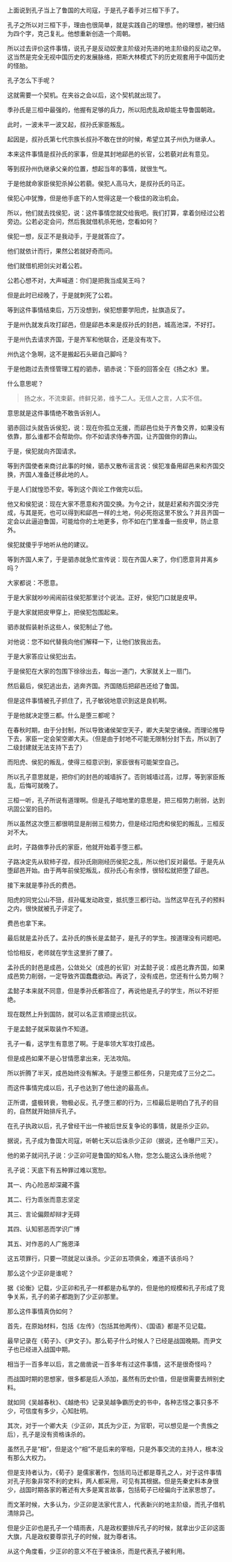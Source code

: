 <p>上面说到孔子当上了鲁国的大司寇，于是孔子着手对三桓下手了。</p><p>孔子之所以对三桓下手，理由也很简单，就是实践自己的理想。他的理想，被归结为四个字，克己复礼。他想重新创造一个周朝。</p><p>所以过去评价这件事情，说孔子是反动奴隶主阶级对先进的地主阶级的反动之举。这当然是完全无视中国历史的发展脉络，把斯大林模式下的历史观套用于中国历史的怪胎。</p><p>孔子怎么下手呢？</p><p>这就需要一个契机。在夹谷之会以后，这个契机就出现了。</p><p>季孙氏是三桓中最强的，他握有足够的兵力，所以阳虎乱政却能主导鲁国朝政。</p><p>此时，一波未平一波又起，叔孙氏家臣叛乱。</p><p>起因是，叔孙氏第七代宗族长叔孙不敢在世的时候，希望立其子州仇为继承人。</p><p>本来这件事情是叔孙氏的家事，但是其封地郈邑的长官，公若藐对此有意见。</p><p>等到叔孙州仇继承父亲的位置，想起当年的事情，就很生气。</p><p>于是他就命家臣侯犯杀掉公若藐。侯犯人高马大，是叔孙氏的马正。</p><p>侯犯心中犹豫，但是他手底下的人觉得这是一个极佳的政治机会。</p><p>所以，他们就去找侯犯，说：这件事情您就交给我吧。我们打算，拿着剑经过公若旁边。公若必定会问，然后我就借机杀死他，您看如何？</p><p>侯犯一想，反正不是我动手，于是就答应了。</p><p>他们就依计而行，果然公若就好奇而问。</p><p>他们就借机把剑尖对着公若。</p><p>公若心想不对，大声喊道：你们是把我当成吴王吗？</p><p>但是此时已经晚了，于是就刺死了公若。</p><p>等到这件事情结束后，万万没想到，侯犯想要学阳虎，扯旗造反了。</p><p>于是州仇就发兵攻打郈邑，但是郈邑本来是叔孙氏的封邑，城高池深，不好打。</p><p>于是州仇去请求齐国，于是齐军和他联合，还是没有攻下。</p><p>州仇这个急啊，这不是搬起石头砸自己脚吗？</p><p>于是他跑过去责怪管理工程的驷赤，驷赤说：下臣的回答全在《扬之水》里。</p><p>什么意思呢？</p><blockquote>扬之水，不流束薪。终鲜兄弟，维予二人。无信人之言，人实不信。</blockquote><p>意思就是这件事情绝不敢告诉别人。</p><p>驷赤回过头就告诉侯犯，说：现在你孤立无援，而郈邑位处于齐鲁交界，如果没有依靠，那么谁都不会帮助你。你不如请求侍奉齐国，让齐国做你的靠山。</p><p>于是，侯犯就向齐国请求。</p><p>等到齐国使者来商讨此事的时候，驷赤又散布谣言说：侯犯准备用郈邑来和齐国交换，齐国人准备迁移此地的人。</p><p>于是人们就惶恐不安。等到这个舆论工作做完以后。</p><p>他又和侯犯说：现在大家不愿意和齐国交换。为今之计，就是赶紧和齐国交涉完成，与其是死，也可以得到和郈邑一样的土地，何必死抱这里不放么？并且齐国一定会以此逼迫鲁国，可能给你的土地更多，你不如在门里准备一些皮甲，防止意外。</p><p>侯犯就傻乎乎地听从他的建议。</p><p>等到齐国人来了，于是驷赤就急忙宣传说：现在齐国人来了，你们愿意背井离乡吗？</p><p>大家都说：不愿意。</p><p>于是大家就吵吵闹闹前往侯犯那里讨个说法。正好，侯犯门口就是皮甲。</p><p>于是大家就把皮甲穿上，把侯犯包围起来。</p><p>驷赤就假装射杀这些人，侯犯制止了他。</p><p>对他说：您不如代替我向他们解释一下，让他们放我出去。</p><p>于是大家答应让侯犯出去。</p><p>于是侯犯在大家的包围下徐徐出去，每出一道门，大家就关上一扇门。</p><p>然后最后，侯犯逃出去，逃奔齐国。齐国随后把郈邑还给了鲁国。</p><p>但是这件事情被孔子抓住了，孔子敏锐地意识到这是良机啊。</p><p>于是他就决定堕三都。什么是堕三都呢？</p><p>在春秋时期，由于分封制，所以导致诸侯架空天子，卿大夫架空诸侯。而理论推导下去，家臣一定会架空卿大夫。（但是由于封地不可能无限制分封下去，所以到了二级封建就无法支持下去了）</p><p>而阳虎、侯犯的叛乱，使得三桓意识到，家臣很有可能架空自己。</p><p>所以孔子意思就是，把你们的封邑的城墙拆了。否则城墙过高，过厚，等到家臣叛乱，后悔可就晚了。</p><p>三桓一听，孔子所说有道理啊。但是孔子暗地里的意思是，把三桓势力削弱，达到巩固公室的目的。</p><p>所以虽然这次堕三都很明显是削弱三桓势力，但是经过阳虎和侯犯的叛乱，三桓反对不大。</p><p>此时，子路做季孙氏的家臣，他就开始着手堕三都。</p><p>子路决定先从软柿子捏，叔孙氏刚刚经历侯犯之乱，所以他们反对最低。于是先从堕郈邑开始。由于两年前侯犯叛乱，叔孙氏心有余悸，很轻松就把堕了郈邑。</p><p>接下来就是季孙氏的费邑。</p><p>阳虎的同党公山不狃，叔孙辄发动政变，抵抗堕三都行动。当然这早在孔子的预料之内，很快就被孔子评定了。</p><p>费邑也拿下来。</p><p>最后就是孟孙氏了。孟孙氏的族长是孟懿子，是孔子的学生。按道理没有问题吧。</p><p>恰恰相反，老师就在学生这里折了腰了。</p><p>孟孙氏的封邑是成邑，公敛处父（成邑的长官）对孟懿子说：成邑北靠齐国，如果成邑势力削弱，一定导致齐国蠢蠢欲动。再说了，没有成邑，您还有什么势力啊？</p><p>孟懿子本来就不同意，但是季孙氏都答应了，再说他是孔子的学生，所以不好拒绝。</p><p>现在既然上升到国防，就可以名正言顺提出抗议。</p><p>于是孟懿子就采取装作不知道。</p><p>孔子一看，这学生有意思了啊。于是率领大军攻打成邑。</p><p>但是成邑如果不是心甘情愿拿出来，无法攻陷。</p><p>所以折腾了半天，成邑始终没有解决。于是堕三都任务，只是完成了三分之二。</p><p>而这件事情完成以后，孔子也达到了他仕途的最高点。</p><p>正所谓，盛极转衰，物极必反。孔子堕三都的行为，三桓最后是明白了孔子的目的，自然就开始排斥孔子。</p><p>在孔子执政以后，孔子曾经干出一件被后世反复争论的事情，就是杀少正卯。</p><p>据说，孔子成为鲁国大司寇，听朝七天以后诛杀少正卯（据说，还令曝尸三天）。</p><p>他的弟子就问孔子说：少正卯可是鲁国的知名人物，您怎么能这么诛杀他呢？</p><p>孔子说：天底下有五种罪过难以宽恕。</p><p>其一、内心险恶却深藏不露</p><p>其二、行为乖张而意志坚定</p><p>其三、言论偏颇却辩才无碍</p><p>其四、认知邪恶而学识广博</p><p>其五、对作恶的人广施恩泽</p><p>这五项罪行，只要一项就足以诛杀。少正卯五项俱全，难道不该杀吗？</p><p>那么这个少正卯是谁呢？</p><p>据《论衡》记载，少正卯和孔子一样都是办私学的，但是他的规模和孔子形成了竞争关系，孔子的弟子都跑到了少正卯那里。</p><p>那么这件事情真伪如何？</p><p>首先，在原始材料，包括《左传》（包括其他两传）、《国语》都是不见记载。</p><p>最早记录在《荀子》、《尹文子》。那么荀子什么时候人？已经是战国晚期。而尹文子也已经进入战国中期。</p><p>相当于一百多年以后，言之凿凿说一百多年有过这件事情，这不是很奇怪吗？</p><p>而战国时期的思想家，很多都是后人添加，虽然有历史价值，但是很需要去辨别史料。</p><p>就如同《吴越春秋》、《越绝书》记录吴越争霸历史的书中，各种志怪之事只多不少，可信度有多少，心知肚明。</p><p>其次，对于一个卿大夫（少正卯，其氏为少正，为官职，可以想见是一个贵族之后），孔子是没有资格诛杀的。</p><p>虽然孔子是“相”，但是这个“相”不是后来的宰相，只是外事交流的主持人，根本没有那么大权力。</p><p>但是支持者认为，《荀子》是儒家著作，包括司马迁都是尊孔之人，对于这件事情对孔子形象非常不利的史料，两人都采用，可见有其根据。但是先秦史料本身很少，战国时期各家的著述有大多是寓言故事，包括荀子已经偏向于法家思想了。</p><p>而文革时候，大多认为，少正卯是法家代言人，代表新兴的地主阶级，而孔子借机清除异己。</p><p>但是少正卯也是孔子一个晴雨表，凡是政权要排斥孔子的时候，就拿出少正卯这面大旗，凡是政权要尊崇孔子的时候，就为尊者讳。</p><p>从这个角度看，少正卯的意义不在于被诛杀，而是代表孔子被利用。</p>